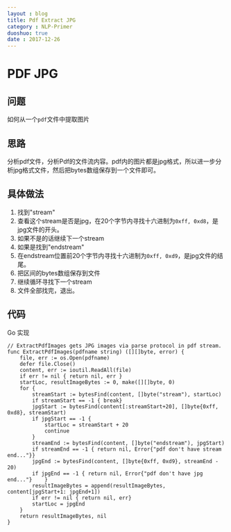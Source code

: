 ```yaml
---
layout : blog
title: Pdf Extract JPG
category : NLP-Primer
duoshuo: true
date : 2017-12-26
---
```

# PDF JPG
## 问题
如何从一个`pdf`文件中提取图片

## 思路
分析pdf文件，分析Pdf的文件流内容。pdf内的图片都是jpg格式，所以进一步分析jpg格式文件，然后把bytes数组保存到一个文件即可。

## 具体做法
1. 找到"stream"
2. 查看这个stream是否是jpg，在20个字节内寻找十六进制为`0xff, 0xd8`，是jpg文件的开头。
3. 如果不是的话继续下一个stream
4. 如果是找到"endstream"
5. 在endstream位置前20个字节内寻找十六进制为`0xff, 0xd9`，是jpg文件的结尾。
6. 把区间的bytes数组保存到文件
7. 继续循环寻找下一个stream
8. 文件全部找完，退出。

## 代码
Go 实现
```Golang
// ExtractPdfImages gets JPG images via parse protocol in pdf stream.
func ExtractPdfImages(pdfname string) ([][]byte, error) {
	file, err := os.Open(pdfname)
	defer file.Close()
	content, err := ioutil.ReadAll(file)
	if err != nil { return nil, err	}
	startLoc, resultImageBytes := 0, make([][]byte, 0)
	for {
		streamStart := bytesFind(content, []byte("stream"), startLoc)
		if streamStart == -1 { break}
		jpgStart := bytesFind(content[:streamStart+20], []byte{0xff, 0xd8}, streamStart)
		if jpgStart == -1 {
			startLoc = streamStart + 20
			continue
		}
		streamEnd := bytesFind(content, []byte("endstream"), jpgStart)
		if streamEnd == -1 { return nil, Error{"pdf don't have stream end..."}}
		jpgEnd := bytesFind(content, []byte{0xff, 0xd9}, streamEnd - 20)
		if jpgEnd == -1 { return nil, Error{"pdf don't have jpg end..."}	}
		resultImageBytes = append(resultImageBytes, content[jpgStart+1: jpgEnd+1])
		if err != nil { return nil, err}
		startLoc = jpgEnd
	}
	return resultImageBytes, nil
}
```